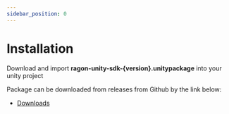 ```yaml
---
sidebar_position: 0
---
```


# Installation

Download and import <b>ragon-unity-sdk-{version}.unitypackage</b> into your unity project

Package can be downloaded from releases from Github by the link below:
- [Downloads](https://github.com/edmand46/Ragon-Unity-SDK/releases)


